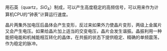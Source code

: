 用石英（quartz，$SiO_4$）制成，可以产生高度稳定的高频信号，可以用来作为计算机CPU的“钟表”计算运行速度。

晶片两集外加电压后晶体会产生变形，反过来如果外力使晶片变形，两级上金属片又会产生电压。如果给晶片加上适当的交变电压，晶片会发生谐振。晶振利用一种能把电能和机械能相互转化的晶体，在共振的状态下提供稳定、精确的单频震荡，作为稳定的脉冲。